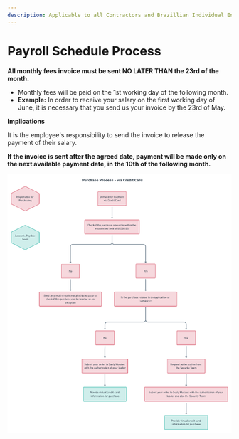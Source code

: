 ```yaml
---
description: Applicable to all Contractors and Brazillian Individual Entities
---
```


# Payroll Schedule Process

**All monthly fees invoice must be sent NO LATER THAN the 23rd of the month.**

* Monthly fees will be paid on the 1st working day of the following month.
* **Example:** In order to receive your salary on the first working day of June, it is necessary that you send us your invoice by the 23rd of May.



**Implications**

It is the employee's responsibility to send the invoice to release the payment of their salary.

**If the invoice is sent after the agreed date, payment will be made only on the next available payment date, in the 10th of the following month.**

![Payroll Schedue Process](<../../.gitbook/assets/image (22).png>)
